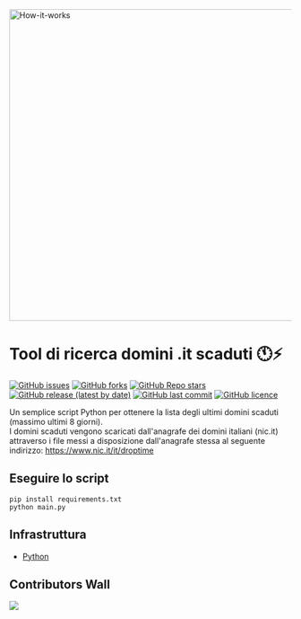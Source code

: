 <img src="https://raw.githubusercontent.com/flc995/domini-it-scaduti/main/static/intro.gif" alt="How-it-works" width="555px" />

# Tool di ricerca domini .it scaduti 🕚⚡️
[![GitHub issues](https://img.shields.io/github/issues/flc995/domini-it-scaduti)](https://github.com/flc995/domini-it-scaduti/issues)
[![GitHub forks](https://img.shields.io/github/forks/flc995/domini-it-scaduti)](https://github.com/flc995/domini-it-scaduti/network)
[![GitHub Repo stars](https://img.shields.io/github/stars/flc995/domini-it-scaduti)](https://github.com/flc995/domini-it-scaduti/stargazers)
[![GitHub release (latest by date)](https://img.shields.io/github/v/release/flc995/domini-it-scaduti)](https://github.com/flc995/domini-it-scaduti/releases)
[![GitHub last commit](https://img.shields.io/github/last-commit/flc995/domini-it-scaduti)](https://github.com/flc995/domini-it-scaduti/commits/main)
[![GitHub licence](https://img.shields.io/github/license/flc995/domini-it-scaduti)](https://github.com/flc995/domini-it-scaduti/blob/main/LICENSE.md)

Un semplice script Python per ottenere la lista degli ultimi domini scaduti (massimo ultimi 8 giorni).\
I domini scaduti vengono scaricati dall'anagrafe dei domini italiani (nic.it) attraverso i file messi a disposizione dall'anagrafe stessa
al seguente indirizzo: https://www.nic.it/it/droptime

## Eseguire lo script

```
pip install requirements.txt
python main.py
```

## Infrastruttura

- [Python](https://www.python.org/)


## Contributors Wall
<a href="https://github.com/flc995/domini-it-scaduti/graphs/contributors">
  <img src="https://contrib.rocks/image?repo=flc995/domini-it-scaduti" />
</a>